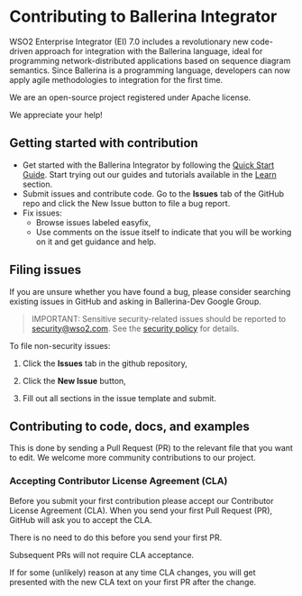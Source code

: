 # Contributing to Ballerina Integrator

WSO2 Enterprise Integrator (EI) 7.0 includes a revolutionary new code-driven approach for integration with the Ballerina language, ideal for programming network-distributed applications based on sequence diagram semantics. Since Ballerina is a programming language, developers can now apply agile methodologies to integration for the first time.

We are an open-source project registered under Apache license.

We appreciate your help!

## Getting started with contribution

* Get started with the Ballerina Integrator by following the [Quick Start Guide](https://ei.docs.wso2.com/en/latest/ballerina-integrator/get-started/quick-start-guide/). Start trying out our guides and tutorials available in the [Learn](https://ei.docs.wso2.com/en/latest/ballerina-integrator/learn/use-cases/) section.
* Submit issues and contribute code. Go to the **Issues** tab of the GitHub repo and click the New Issue button to file a bug report.
* Fix issues:
   * Browse issues labeled easyfix,
   * Use comments on the issue itself to indicate that you will be working on it and get guidance and help.

## Filing issues

If you are unsure whether you have found a bug, please consider searching existing issues in GitHub and asking in Ballerina-Dev Google Group.

> IMPORTANT: Sensitive security-related issues should be reported to [security@wso2.com](security@wso2.com). See the [security policy](https://wso2.com/security) for details.

To file non-security issues:

1. Click the **Issues** tab in the github repository,

2. Click the **New Issue** button,

3. Fill out all sections in the issue template and submit.

## Contributing to code, docs, and examples

This is done by sending a Pull Request (PR) to the relevant file that you want to edit. We welcome more community contributions to our project.

### Accepting Contributor License Agreement (CLA)

Before you submit your first contribution please accept our Contributor License Agreement (CLA). When you send your first Pull Request (PR), GitHub will ask you to accept the CLA.

There is no need to do this before you send your first PR.

Subsequent PRs will not require CLA acceptance.

If for some (unlikely) reason at any time CLA changes, you will get presented with the new CLA text on your first PR after the change.
